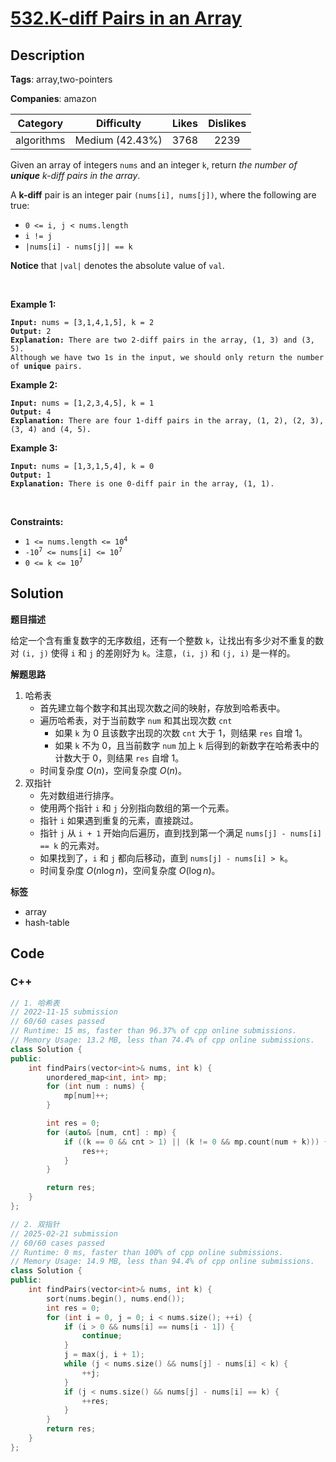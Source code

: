 # [532.K-diff Pairs in an Array](https://leetcode.com/problems/k-diff-pairs-in-an-array/description/)

## Description

**Tags**: array,two-pointers

**Companies**: amazon

|  Category  |   Difficulty    | Likes | Dislikes |
| :--------: | :-------------: | :---: | :------: |
| algorithms | Medium (42.43%) | 3768  |   2239   |

<p>Given an array of integers <code>nums</code> and an integer <code>k</code>, return <em>the number of <b>unique</b> k-diff pairs in the array</em>.</p>
<p>A <strong>k-diff</strong> pair is an integer pair <code>(nums[i], nums[j])</code>, where the following are true:</p>
<ul>
  <li><code>0 &lt;= i, j &lt; nums.length</code></li>
  <li><code>i != j</code></li>
  <li><code>|nums[i] - nums[j]| == k</code></li>
</ul>
<p><strong>Notice</strong> that <code>|val|</code> denotes the absolute value of <code>val</code>.</p>
<p>&nbsp;</p>
<p><strong class="example">Example 1:</strong></p>
<pre><code><strong>Input:</strong> nums = [3,1,4,1,5], k = 2
<strong>Output:</strong> 2
<strong>Explanation:</strong> There are two 2-diff pairs in the array, (1, 3) and (3, 5).
Although we have two 1s in the input, we should only return the number of <strong>unique</strong> pairs.</code></pre>
<p><strong class="example">Example 2:</strong></p>
<pre><code><strong>Input:</strong> nums = [1,2,3,4,5], k = 1
<strong>Output:</strong> 4
<strong>Explanation:</strong> There are four 1-diff pairs in the array, (1, 2), (2, 3), (3, 4) and (4, 5).</code></pre>
<p><strong class="example">Example 3:</strong></p>
<pre><code><strong>Input:</strong> nums = [1,3,1,5,4], k = 0
<strong>Output:</strong> 1
<strong>Explanation:</strong> There is one 0-diff pair in the array, (1, 1).</code></pre>
<p>&nbsp;</p>
<p><strong>Constraints:</strong></p>
<ul>
  <li><code>1 &lt;= nums.length &lt;= 10<sup>4</sup></code></li>
  <li><code>-10<sup>7</sup> &lt;= nums[i] &lt;= 10<sup>7</sup></code></li>
  <li><code>0 &lt;= k &lt;= 10<sup>7</sup></code></li>
</ul>

## Solution

**题目描述**

给定一个含有重复数字的无序数组，还有一个整数 `k`，让找出有多少对不重复的数对 `(i, j)` 使得 `i` 和 `j` 的差刚好为 `k`。注意，`(i, j)` 和 `(j, i)` 是一样的。

**解题思路**

1. 哈希表
   - 首先建立每个数字和其出现次数之间的映射，存放到哈希表中。
   - 遍历哈希表，对于当前数字 `num` 和其出现次数 `cnt`
     - 如果 `k` 为 0 且该数字出现的次数 `cnt` 大于 1，则结果 `res` 自增 1。
     - 如果 `k` 不为 0，且当前数字 `num` 加上 `k` 后得到的新数字在哈希表中的计数大于 0，则结果 `res` 自增 1。
   - 时间复杂度 $O(n)$，空间复杂度 $O(n)$。
2. 双指针
   - 先对数组进行排序。
   - 使用两个指针 `i` 和 `j` 分别指向数组的第一个元素。
   - 指针 `i` 如果遇到重复的元素，直接跳过。
   - 指针 `j` 从 `i + 1` 开始向后遍历，直到找到第一个满足 `nums[j] - nums[i] == k` 的元素对。
   - 如果找到了，`i` 和 `j` 都向后移动，直到 `nums[j] - nums[i] > k`。
   - 时间复杂度 $O(n\log n)$，空间复杂度 $O(\log n)$。

**标签**

- array
- hash-table

<!-- code start -->
## Code

### C++

```cpp
// 1. 哈希表
// 2022-11-15 submission
// 60/60 cases passed
// Runtime: 15 ms, faster than 96.37% of cpp online submissions.
// Memory Usage: 13.2 MB, less than 74.4% of cpp online submissions.
class Solution {
public:
    int findPairs(vector<int>& nums, int k) {
        unordered_map<int, int> mp;
        for (int num : nums) {
            mp[num]++;
        }

        int res = 0;
        for (auto& [num, cnt] : mp) {
            if ((k == 0 && cnt > 1) || (k != 0 && mp.count(num + k))) {
                res++;
            }
        }

        return res;
    }
};
```

```cpp
// 2. 双指针
// 2025-02-21 submission
// 60/60 cases passed
// Runtime: 0 ms, faster than 100% of cpp online submissions.
// Memory Usage: 14.9 MB, less than 94.4% of cpp online submissions.
class Solution {
public:
    int findPairs(vector<int>& nums, int k) {
        sort(nums.begin(), nums.end());
        int res = 0;
        for (int i = 0, j = 0; i < nums.size(); ++i) {
            if (i > 0 && nums[i] == nums[i - 1]) {
                continue;
            }
            j = max(j, i + 1);
            while (j < nums.size() && nums[j] - nums[i] < k) {
                ++j;
            }
            if (j < nums.size() && nums[j] - nums[i] == k) {
                ++res;
            }
        }
        return res;
    }
};
```

<!-- code end -->
